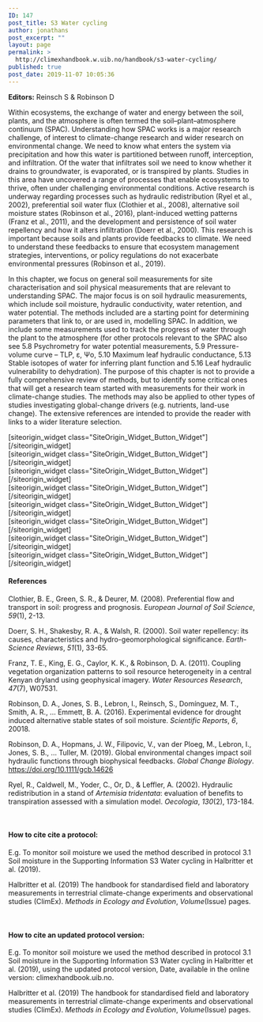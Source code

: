 ```yaml
---
ID: 147
post_title: S3 Water cycling
author: jonathans
post_excerpt: ""
layout: page
permalink: >
  http://climexhandbook.w.uib.no/handbook/s3-water-cycling/
published: true
post_date: 2019-11-07 10:05:36
---
```

<div id="pl-147" class="panel-layout"><div id="pg-147-0" class="panel-grid panel-no-style"><div id="pgc-147-0-0" class="panel-grid-cell" data-weight="1"><div id="panel-147-0-0-0" class="so-panel widget widget_sow-editor panel-first-child" data-index="0" data-style="{&quot;background_image_attachment&quot;:false,&quot;background_display&quot;:&quot;tile&quot;}"><div class="so-widget-sow-editor so-widget-sow-editor-base">
<div class="siteorigin-widget-tinymce textwidget">
	<strong>Editors:</strong> Reinsch S &amp; Robinson D
</div>
</div></div><div id="panel-147-0-0-1" class="so-panel widget widget_sow-editor" data-index="1" data-style="{&quot;background_image_attachment&quot;:false,&quot;background_display&quot;:&quot;tile&quot;}"><div class="so-widget-sow-editor so-widget-sow-editor-base">
<div class="siteorigin-widget-tinymce textwidget">
	<p>Within ecosystems, the exchange of water and energy between the soil, plants, and the atmosphere is often termed the soil–plant–atmosphere continuum (SPAC). Understanding how SPAC works is a major research challenge, of interest to climate-change research and wider research on environmental change. We need to know what enters the system via precipitation and how this water is partitioned between runoff, interception, and infiltration. Of the water that infiltrates soil we need to know whether it drains to groundwater, is evaporated, or is transpired by plants. Studies in this area have uncovered a range of processes that enable ecosystems to thrive, often under challenging environmental conditions. Active research is underway regarding processes such as hydraulic redistribution (Ryel et al., 2002), preferential soil water flux (Clothier et al., 2008), alternative soil moisture states (Robinson et al., 2016), plant-induced wetting patterns (Franz et al., 2011), and the development and persistence of soil water repellency and how it alters infiltration (Doerr et al., 2000). This research is important because soils and plants provide feedbacks to climate. We need to understand these feedbacks to ensure that ecosystem management strategies, interventions, or policy regulations do not exacerbate environmental pressures (Robinson et al., 2019).</p>
<p>In this chapter, we focus on general soil measurements for site characterisation and soil physical measurements that are relevant to understanding SPAC. The major focus is on soil hydraulic measurements, which include soil moisture, hydraulic conductivity, water retention, and water potential. The methods included are a starting point for determining parameters that link to, or are used in, modelling SPAC. In addition, we include some measurements used to track the progress of water through the plant to the atmosphere (for other protocols relevant to the SPAC also see 5.8 Psychrometry for water potential measurements, <a name="_Toc10013890"></a><a name="_Toc520968539"></a><a name="_Toc504134869"></a>5.9 Pressure-volume curve – TLP, ε, Ψo, <a name="_Toc504134873"></a><a name="_Toc10013891"></a><a name="_Toc520968540"></a>5.10 Maximum leaf hydraulic conductance, 5.13 Stable isotopes of water for inferring plant function and <a name="_Toc10013897"></a><a name="_Toc520968551"></a>5.16 Leaf hydraulic vulnerability to dehydration). The purpose of this chapter is not to provide a fully comprehensive review of methods, but to identify some critical ones that will get a research team started with measurements for their work in climate-change studies. The methods may also be applied to other types of studies investigating global-change drivers (e.g. nutrients, land-use change). The extensive references are intended to provide the reader with links to a wider literature selection.</p>
</div>
</div></div><div id="panel-147-0-0-2" class="so-panel widget widget_sow-button" data-index="2" data-style="{&quot;background_image_attachment&quot;:false,&quot;background_display&quot;:&quot;tile&quot;}">[siteorigin_widget class="SiteOrigin_Widget_Button_Widget"][/siteorigin_widget]</div><div id="panel-147-0-0-3" class="so-panel widget widget_sow-button" data-index="3" data-style="{&quot;background_image_attachment&quot;:false,&quot;background_display&quot;:&quot;tile&quot;}">[siteorigin_widget class="SiteOrigin_Widget_Button_Widget"][/siteorigin_widget]</div><div id="panel-147-0-0-4" class="so-panel widget widget_sow-button" data-index="4" data-style="{&quot;background_image_attachment&quot;:false,&quot;background_display&quot;:&quot;tile&quot;}">[siteorigin_widget class="SiteOrigin_Widget_Button_Widget"][/siteorigin_widget]</div><div id="panel-147-0-0-5" class="so-panel widget widget_sow-button" data-index="5" data-style="{&quot;background_image_attachment&quot;:false,&quot;background_display&quot;:&quot;tile&quot;}">[siteorigin_widget class="SiteOrigin_Widget_Button_Widget"][/siteorigin_widget]</div><div id="panel-147-0-0-6" class="so-panel widget widget_sow-button" data-index="6" data-style="{&quot;background_image_attachment&quot;:false,&quot;background_display&quot;:&quot;tile&quot;}">[siteorigin_widget class="SiteOrigin_Widget_Button_Widget"][/siteorigin_widget]</div><div id="panel-147-0-0-7" class="so-panel widget widget_sow-button" data-index="7" data-style="{&quot;background_image_attachment&quot;:false,&quot;background_display&quot;:&quot;tile&quot;}">[siteorigin_widget class="SiteOrigin_Widget_Button_Widget"][/siteorigin_widget]</div><div id="panel-147-0-0-8" class="so-panel widget widget_sow-button" data-index="8" data-style="{&quot;background_image_attachment&quot;:false,&quot;background_display&quot;:&quot;tile&quot;}">[siteorigin_widget class="SiteOrigin_Widget_Button_Widget"][/siteorigin_widget]</div><div id="panel-147-0-0-9" class="so-panel widget widget_sow-button" data-index="9" data-style="{&quot;background_image_attachment&quot;:false,&quot;background_display&quot;:&quot;tile&quot;}">[siteorigin_widget class="SiteOrigin_Widget_Button_Widget"][/siteorigin_widget]</div><div id="panel-147-0-0-10" class="so-panel widget widget_sow-editor panel-last-child" data-index="10" data-style="{&quot;padding&quot;:&quot;30px 0px 0px 0px&quot;,&quot;background_image_attachment&quot;:false,&quot;background_display&quot;:&quot;tile&quot;}"><div class="panel-widget-style panel-widget-style-for-147-0-0-10"><div class="so-widget-sow-editor so-widget-sow-editor-base">
<div class="siteorigin-widget-tinymce textwidget">
	<h4>References</h4>
<p>Clothier, B. E., Green, S. R., &amp; Deurer, M. (2008). Preferential flow and transport in soil: progress and prognosis. <em>European Journal of Soil Science</em>, <em>59</em>(1), 2-13.</p>
<p>Doerr, S. H., Shakesby, R. A., &amp; Walsh, R. (2000). Soil water repellency: its causes, characteristics and hydro-geomorphological significance. <em>Earth-Science Reviews</em>, <em>51</em>(1), 33-65.</p>
<p>Franz, T. E., King, E. G., Caylor, K. K., &amp; Robinson, D. A. (2011). Coupling vegetation organization patterns to soil resource heterogeneity in a central Kenyan dryland using geophysical imagery. <em>Water Resources Research</em>, <em>47</em>(7), W07531.</p>
<p>Robinson, D. A., Jones, S. B., Lebron, I., Reinsch, S., Domínguez, M. T., Smith, A. R., ... Emmett, B. A. (2016). Experimental evidence for drought induced alternative stable states of soil moisture. <em>Scientific Reports</em>, <em>6</em>, 20018.</p>
<p>Robinson, D. A., Hopmans, J. W., Filipovic, V., van der Ploeg, M., Lebron, I., Jones, S. B., … Tuller, M. (2019). Global environmental changes impact soil hydraulic functions through biophysical feedbacks. <em>Global Change Biology</em>. <a href="https://doi.org/10.1111/gcb.14626">https://doi.org/10.1111/gcb.14626</a></p>
<p>Ryel, R., Caldwell, M., Yoder, C., Or, D., &amp; Leffler, A. (2002). Hydraulic redistribution in a stand of <em>Artemisia tridentata</em>: evaluation of benefits to transpiration assessed with a simulation model. <em>Oecologia</em>, <em>130</em>(2), 173-184.</p>
<p>&nbsp;</p>
<h4>How to cite cite a protocol:</h4>
<p>E.g. To monitor soil moisture we used the method described in protocol 3.1 Soil moisture in the Supporting Information S3 Water cycling in Halbritter et al. (2019).</p>
<p>Halbritter et al. (2019) The handbook for standardised field and laboratory measurements in terrestrial climate-change experiments and observational studies (ClimEx). <em>Methods in Ecology and Evolution</em>, <em>Volume</em>(Issue) pages.</p>
<p>&nbsp;</p>
<h4>How to cite an updated protocol version:</h4>
<p>E.g. To monitor soil moisture we used the method described in protocol 3.1 Soil moisture in the Supporting Information S3 Water cycling in Halbritter et al. (2019), using the updated protocol version, Date, available in the online version: climexhandbook.uib.no.</p>
<p>Halbritter et al. (2019) The handbook for standardised field and laboratory measurements in terrestrial climate-change experiments and observational studies (ClimEx). <em>Methods in Ecology and Evolution</em>, <em>Volume</em>(Issue) pages.</p>
<h4></h4>
</div>
</div></div></div></div></div></div>
